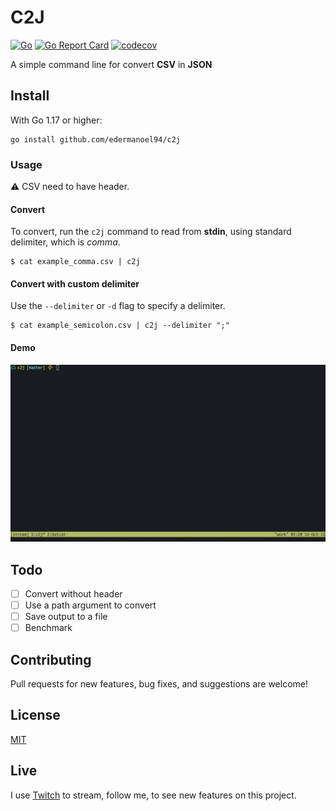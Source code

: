 # C2J

[![Go](https://github.com/edermanoel94/c2j/actions/workflows/go.yml/badge.svg)](https://github.com/edermanoel94/c2j/actions/workflows/go.yml)
[![Go Report Card](https://goreportcard.com/badge/github.com/edermanoel94/c2j)](https://goreportcard.com/report/github.com/edermanoel94/c2j)
[![codecov](https://codecov.io/gh/edermanoel94/c2j/branch/master/graph/badge.svg)](https://codecov.io/gh/edermanoel94/c2j)

A simple command line for convert **CSV** in **JSON**

## Install

With Go 1.17 or higher:

```
go install github.com/edermanoel94/c2j
```

### Usage

⚠️ CSV need to have header.

#### Convert

To convert, run the `c2j` command to read from **stdin**, using standard delimiter, which is *comma*.

```
$ cat example_comma.csv | c2j
```

#### Convert with custom delimiter

Use the `--delimiter` or `-d` flag to specify a delimiter.

```
$ cat example_semicolon.csv | c2j --delimiter ";"
```

#### Demo

![Demonstration](demo.gif)

## Todo

- [ ] Convert without header
- [ ] Use a path argument to convert
- [ ] Save output to a file
- [ ] Benchmark

## Contributing

Pull requests for new features, bug fixes, and suggestions are welcome!

## License

[MIT](https://github.com/edermanoel94/c2j/blob/master/LICENSE)

## Live

I use [Twitch](https://twitch.tv/thegravidade) to stream, follow me, to see new features on this project.

